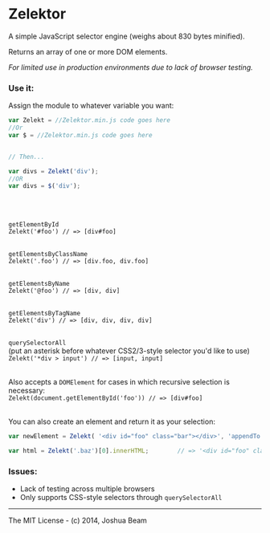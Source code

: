 # Zelektor

A simple JavaScript selector engine (weighs about 830 bytes minified).

Returns an array of one or more DOM elements.

*For limited use in production environments due to lack of browser testing.*

### Use it:

Assign the module to whatever variable you want:
```javascript
var Zelekt = //Zelektor.min.js code goes here
//Or
var $ = //Zelektor.min.js code goes here


// Then...

var divs = Zelekt('div');
//OR
var divs = $('div');
```

<br><br>

`getElementById`<br>
`Zelekt('#foo') // => [div#foo]`<br><br>

`getElementsByClassName`<br>
`Zelekt('.foo') // => [div.foo, div.foo]`<br><br>

`getElementsByName`<br>
`Zelekt('@foo') // => [div, div]`<br><br>

`getElementsByTagName`<br>
`Zelekt('div') // => [div, div, div, div]`<br><br>

`querySelectorAll`<br>
(put an asterisk before whatever CSS2/3-style selector you'd like to use)<br>
`Zelekt('*div > input') // => [input, input]`<br><br>

Also accepts a `DOMElement` for cases in which recursive selection is necessary:<br>
`Zelekt(document.getElementById('foo')) // => [div#foo]`<br><br>

You can also create an element and return it as your selection:<br>
```javascript
var newElement = Zelekt( '<div id="foo" class="bar"></div>', 'appendTo', Zelekt('.baz') ); // => [div#foo.bar]

var html = Zelekt('.baz')[0].innerHTML;        // => '<div id="foo" class="bar"></div>'
```

### Issues:

- Lack of testing across multiple browsers
- Only supports CSS-style selectors through `querySelectorAll`

<hr>

The MIT License - (c) 2014, Joshua Beam
